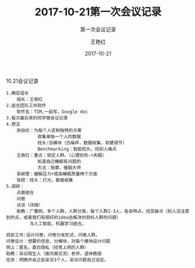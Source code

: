 ﻿---
layout:     post
title:      2017-10-21第一次会议记录
subtitle:   第一次会议记录
date:       2017-10-21
author:     王艳红
header-img: img/Meeting_Record_bg.jpg
catalog: true
tags:
    - Meeting
---

10.21会议记录

    1.确定组长
        组长：王艳红   
    2.适合团队工作软件    
        软件名：TIM,一起写，Google doc        
    3.每次最后来的同学做会议记录
    4.想法
        张伯伦：为每个人定制独特的方案
                收集单独一个人的数据
                枕头:加模块（白噪声，数据收集，软硬调节）
                Benchmarking：智能枕头，找别人痛点
        王艳红：重点：锁定人群。（心理创伤->失眠）
                知道自己睡眠有问题的
                方法：按摩，催眠大师
        吴颖雯：缓解压力+提高睡眠质量两个方面
        张硕：枕头：灯光，数据收集
    5.调研：
        点面结合
        问卷
        访谈（详细）
        助教：广撒网，多个人群，人群分类，每个人群2-3人，各自特点。找突破点（别人没注意到的点，或者我们有很好的idea去解决的目标人群的问题）
             与人工智能，机器学习结合。
             
    目前工作:设计问卷，问卷分发形式，问卷人群。
    问卷设计：想要的信息，分模块，对每个模块设计问题
    网上：匿名，直白隐私（经常上网的人群）
    助教：采访陌生人（面对面交流）老师，退休教授
    任务：明晚开会之前采访3个人，采访问题自己设定。
